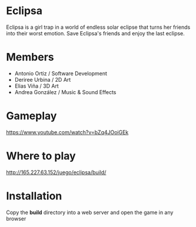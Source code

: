# Eclipsa

Eclipsa is a girl trap in a world of endless solar eclipse that turns her friends into their worst emotion. Save Eclipsa's friends and enjoy the last eclipse.

# Members
- Antonio Ortiz / Software Development
- Deriree Urbina / 2D Art
- Elias Viña / 3D Art
- Andrea González / Music & Sound Effects
# Gameplay
https://www.youtube.com/watch?v=bZq4JOoiGEk

# Where to play
http://165.227.63.152/juego/eclipsa/build/

# Installation
Copy the **build** directory into a web server and open the game in any browser

